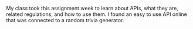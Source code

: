 My class took this assignment week to learn about APIs, what they are, related regulations, and how to use them. I found an easy to use API online that was connected to a random trivia generator. 
